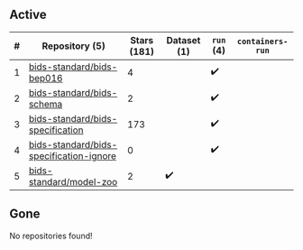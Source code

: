 ## Active
| # | Repository (5) | Stars (181) | Dataset (1) | `run` (4) | `containers-run` |
| --- | --- | --- | --- | --- | --- |
| 1 | [bids-standard/bids-bep016](https://github.com/bids-standard/bids-bep016) | 4 |  | :heavy_check_mark: |  |
| 2 | [bids-standard/bids-schema](https://github.com/bids-standard/bids-schema) | 2 |  | :heavy_check_mark: |  |
| 3 | [bids-standard/bids-specification](https://github.com/bids-standard/bids-specification) | 173 |  | :heavy_check_mark: |  |
| 4 | [bids-standard/bids-specification-ignore](https://github.com/bids-standard/bids-specification-ignore) | 0 |  | :heavy_check_mark: |  |
| 5 | [bids-standard/model-zoo](https://github.com/bids-standard/model-zoo) | 2 | :heavy_check_mark: |  |  |

## Gone
No repositories found!

